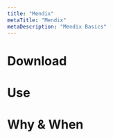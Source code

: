 ```yaml
---
title: "Mendix"
metaTitle: "Mendix"
metaDescription: "Mendix Basics"
---
```



# Download


# Use


# Why & When
